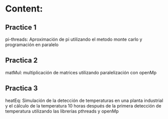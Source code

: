 # Content:
## Practice 1
pi-threads: Aproximación de pi utilizando el metodo monte carlo y programación en paralelo

## Practica 2
matMul: multiplicación de matrices utilizando paralelización con openMp

## Practica 3
heatEq: Simulación de la detección de temperaturas en una planta industrial y el cálculo de la temperatura 10 horas después de la primera detección de temperatura utilizando las librerías pthreads y openMp
